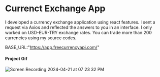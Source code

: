 <h1>Currenct Exchange App</h1>

<p>
  I developed a currency exchange application using react features. I sent a request via Axios and reflected the answers to you in an interface. I only worked on USD-EUR-TRY exchange rates. You can trade more than 200 currencies using my source codes.

  BASE_URL:"https://app.freecurrencyapi.com/"
</p>

<h4>Project Gif</h4>

![Screen Recording 2024-04-21 at 07 23 32 PM](https://github.com/nazanyilmaz/CurrencyExchangeApp/assets/147782488/ef560b39-7f23-43c2-b415-cd0f8faa5d35)
